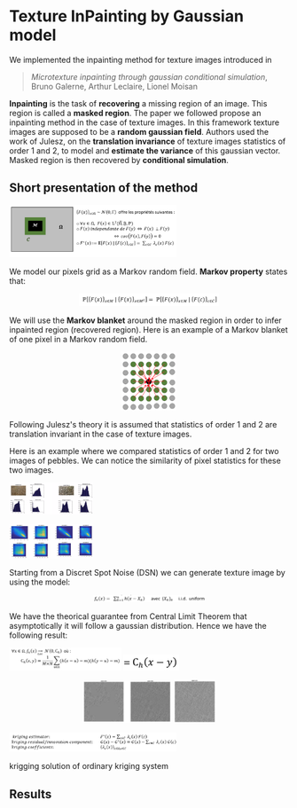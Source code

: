 # Texture InPainting by Gaussian model

We implemented the inpainting method for texture images introduced in

> *Microtexture inpainting through gaussian conditional simulation*, Bruno Galerne, Arthur Leclaire, Lionel Moisan

**Inpainting** is the task of **recovering** a missing region of an image. This region is called a **masked region**. The paper we followed propose an inpainting method in the case of texture images. In this framework texture images are supposed to be a **random gaussian field**. Authors used the work of Julesz, on the **translation invariance** of texture images statistics of order 1 and 2, to model and **estimate the variance** of this gaussian vector. Masked region is then recovered by **conditional simulation**.

## Short presentation of the method

<p align="left">
  <img src="img/mask.png" width="60%">
</p>

We model our pixels grid as a Markov random field. **Markov property** states that:

<p align="center">
  <img src="img/markov_hypo_eq.png" width="50%">
</p>

We will use the **Markov blanket** around the masked region in order to infer inpainted region (recovered region). Here is an example of a Markov blanket of one pixel in a Markov random field.

<p align="center">
  <img src="img/markov_blanket_draw.png" width="20%">
</p>

Following Julesz's theory it is assumed that statistics of order 1 and 2 are translation invariant in the case of texture images.

Here is an example where we compared statistics of order 1 and 2 for two images of pebbles. We can notice the similarity of pixel statistics for these two images.

<p align="left">
  <img src="img/stats_1.png" width="30%">
</p>

<p align="left">
  <img src="img/stats_2.png" width="30%">
</p>

Starting from a Discret Spot Noise (DSN) we can generate texture image by using the model:  

<p align="center">
  <img src="img/dsn_eq.png" width="40%">
</p>

We have the theorical guarantee from Central Limit Theorem that asymptotically it will follow a gaussian distribution. Hence we have the following result:

<p align="left">
  <img src="img/clt_eq.png" width="40%">
  <img src="img/stationarity_eq.png" width="20%">
</p>

<p align="center">
  <img src="img/paper_generated_1.png" width="32%">
  <img src="img/paper_generated_2.png" width="15%">
</p>

<p align="left">
  <img src="img/components_eq.png" width="60%">
</p>



krigging solution of ordinary kriging system 
 
## Results
